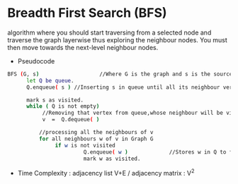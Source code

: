 # Breadth First Search (BFS)

algorithm where you should start traversing from a selected node and traverse the graph layerwise thus exploring the neighbour nodes. You must then move towards the next-level neighbour nodes.

- Pseudocode
```bash
BFS (G, s)                   //Where G is the graph and s is the source node
      let Q be queue.
      Q.enqueue( s ) //Inserting s in queue until all its neighbour vertices are marked.

      mark s as visited.
      while ( Q is not empty)
           //Removing that vertex from queue,whose neighbour will be visited now
           v  =  Q.dequeue( )

          //processing all the neighbours of v  
          for all neighbours w of v in Graph G
               if w is not visited 
                        Q.enqueue( w )             //Stores w in Q to further visit its neighbour
                        mark w as visited.
```

- Time Complexity : adjacency list V+E / adjacency matrix : V<sup>2</sup>